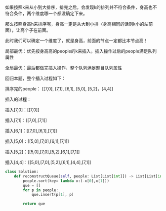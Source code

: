 如果按照k来从小到大排序，排完之后，会发现k的排列并不符合条件，身高也不符合条件，两个维度哪一个都没确定下来。

那么按照身高h来排序呢，身高一定是从大到小排（身高相同的话则k小的站前面），让高个子在前面。

此时我们可以确定一个维度了，就是身高，前面的节点一定都比本节点高！

局部最优：优先按身高高的people的k来插入。插入操作过后的people满足队列属性

全局最优：最后都做完插入操作，整个队列满足题目队列属性

回归本题，整个插入过程如下：

排序完的people： [[7,0], [7,1], [6,1], [5,0], [5,2]，[4,4]]

插入的过程：

插入[7,0]：[[7,0]]

插入[7,1]：[[7,0],[7,1]]

插入[6,1]：[[7,0],[6,1],[7,1]]

插入[5,0]：[[5,0],[7,0],[6,1],[7,1]]

插入[5,2]：[[5,0],[7,0],[5,2],[6,1],[7,1]]

插入[4,4]：[[5,0],[7,0],[5,2],[6,1],[4,4],[7,1]]

```python
class Solution:
    def reconstructQueue(self, people: List[List[int]]) -> List[List[int]]:
        people.sort(key= lambda x:(-x[0],x[1]))
        que = []
        for p in people:
            que.insert(p[1], p)
        
        return que
```

